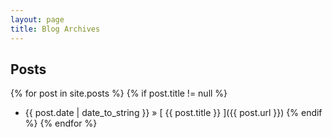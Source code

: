 ```yaml
---
layout: page
title: Blog Archives
---
```


## Posts

{% for post in site.posts %}
 {% if post.title != null %}
   * {{ post.date | date_to_string }} &raquo; [ {{ post.title }} ]({{ post.url }})
 {% endif %}
{% endfor %}
